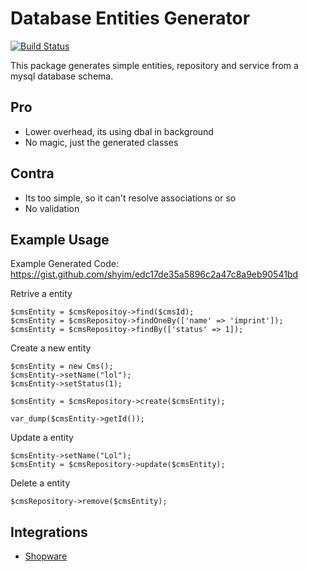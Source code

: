 # Database Entities Generator

[![Build Status](https://travis-ci.org/shyim/DatabaseEntitiesBuilder.svg?branch=master)](https://travis-ci.org/shyim/DatabaseEntitiesBuilder)

This package generates simple entities, repository and service from a mysql database schema.

## Pro

* Lower overhead, its using dbal in background
* No magic, just the generated classes

## Contra

* Its too simple, so it can't resolve associations or so
* No validation


## Example Usage

Example Generated Code: https://gist.github.com/shyim/edc17de35a5896c2a47c8a9eb90541bd

Retrive a entity
```
$cmsEntity = $cmsRepositoy->find($cmsId);
$cmsEntity = $cmsRepositoy->findOneBy(['name' => 'imprint']);
$cmsEntity = $cmsRepositoy->findBy(['status' => 1]);
```

Create a new entity
```
$cmsEntity = new Cms();
$cmsEntity->setName("lol");
$cmsEntity->setStatus(1);

$cmsEntity = $cmsRepository->create($cmsEntity);

var_dump($cmsEntity->getId());
```

Update a entity
```
$cmsEntity->setName("Lol");
$cmsEntity = $cmsRepository->update($cmsEntity);
```

Delete a entity
```
$cmsRepository->remove($cmsEntity);
```

## Integrations

* [Shopware](https://github.com/shyim/ShyimDatabaseEntitiesGenerator)
